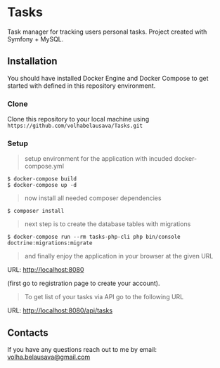 # Tasks
Task manager for tracking users personal tasks. Project created with Symfony + MySQL.
## Installation
You should have installed Docker Engine and Docker Compose to get started with defined in this repository environment.
### Clone
Clone this repository to your local machine using `https://github.com/volhabelausava/Tasks.git`
### Setup
> setup environment for the application with incuded docker-compose.yml
```shell
$ docker-compose build
$ docker-compose up -d
```
> now install all needed composer dependencies
```shell
$ composer install
```
> next step is to create the database tables with migrations
```shell
$ docker-compose run --rm tasks-php-cli php bin/console doctrine:migrations:migrate
```
> and finally enjoy the application in your browser at the given URL

URL: <a href="http://localhost:8080" target="_blank">http://localhost:8080</a> 

(first go to registration page to create your account).

> To get list of your tasks via API go to the following URL

URL: <a href="http://localhost:8080/api/tasks" target="_blank">http://localhost:8080/api/tasks</a> 


## Contacts
If you have any questions reach out to me by email: <a href="mailto:volha.belausava@gmail.com" target="_blank">volha.belausava@gmail.com</a> 
